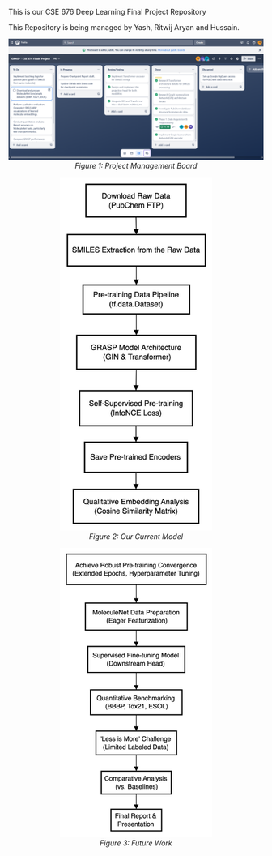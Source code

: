 This is our CSE 676 Deep Learning Final Project Repository

This Repository is being managed by Yash, Ritwij Aryan and Hussain.

<p align="center">
  <img src="images/trello-checkpoint-23.png" alt="Project Management Board">
  <br><em>Figure 1: Project Management Board</em>
</p>

<p align="center">
  <img src="images/Current_Flow.jpeg" alt="Current Model" width="300">
  <br><em>Figure 2: Our Current Model</em>
</p>

<p align="center">
  <img src="images/Future_Work.jpeg" alt="Future Work" width="300">
  <br><em>Figure 3: Future Work</em>
</p>

